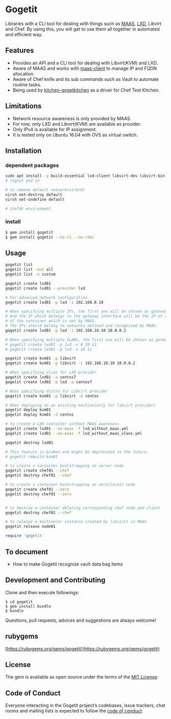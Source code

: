 # Gogetit

Libraries with a CLI tool for dealing with things such as [MAAS](https://docs.ubuntu.com/maas/2.2/en/), [LXD](https://github.com/lxc/lxd/tree/master/doc), Libvirt and Chef.
By using this, you will get to use them all together in automated and efficient way.

## Features
- Provides an API and a CLI tool for dealing with Libvirt(KVM) and LXD.
- Aware of MAAS and works with [maas-client](https://github.com/itisnotdone/maas-client) to manage IP and FQDN allocation.
- Aware of Chef knife and its sub commands such as Vault to automate routine tasks.
- Being used by [kitchen-gogetkitchen](https://github.com/itisnotdone/kitchen-gogetkitchen) as a driver for Chef Test Kitchen.

## Limitations
- Network resource awareness is only provided by MAAS.
- For now, only LXD and Libvirt(KVM) are available as provider.
- Only IPv4 is available for IP assignment.
- It is tested only on Ubuntu 16.04 with OVS as virtual switch.

## Installation

### dependent packages
```bash
sudo apt install -y build-essential lxd-client libvirt-dev libvirt-bin
# logout and in

# to remove default network(virbr0)
virsh net-destroy default
virsh net-undefine default

# chefdk environment
```

### install
```bash
$ gem install gogetit
$ gem install gogetit --no-ri --no-rdoc
```
## Usage
```bash
gogetit list
gogetit list -out all
gogetit list -o custom

gogetit create lxd01
gogetit create lxd01 --provider lxd

# For advanced network configuration
gogetit create lxd01 -p lxd -i 192.168.0.10

# When specifying multiple IPs, the first one will be chosen as gateway.
# And the IP which belongs to the gateway interface will be the IP of the FQDN
# of the container which is set by MAAS.
# The IPs should belong to networks defined and recognized by MAAS.
gogetit create lxd01 -p lxd -i 192.168.10.10 10.0.0.2

# When specifying multiple VLANs, the first one will be chosen as gateway.
# gogetit create lxd01 -p lxd -v 0 10 12
# gogetit create lxd01 -p lxd -v 10 11

gogetit create kvm01 -p libvirt
gogetit create kvm01 -p libvirt -i 192.168.10.10 10.0.0.2

# When specifying alias for LXD provider
gogetit create lxd01 -a centos7
gogetit create lxd02 -p lxd -a centos7

# When specifying distro for Libvirt provider
gogetit create kvm01 -p libvirt -d centos

# When deploying on an existing machine(only for libvirt provider)
gogetit deploy kvm01
gogetit deploy kvm01 -d centos

# to create a LXD container without MAAS awareness
gogetit create lxd01 --no-maas -f lxd_without_maas.yml
gogetit create lxd01 --no-maas -f lxd_without_maas_vlans.yml

gogetit destroy lxd01

# This feature is broken and might be deprecated in the future.
# gogetit rebuild kvm01

# to create a container bootstrapping as server node
gogetit create chef01 --chef
gogetit destroy chef01 --chef

# to create a container bootstrapping as zero(local) node
gogetit create chef01 --zero
gogetit destroy chef01 --zero


# to destroy a container deleting corresponding chef node and client
gogetit destroy chef01 --chef

# to release a machine(or instance created by libvirt) in MAAS
gogetit release node01
```

```ruby
require 'gogetit'
```

## To document
- How to make Gogetit recognize vault data bag items

## Development and Contributing
Clone and then execute followings:

    $ cd gogetit
    $ gem install bundle
    $ bundle

Questions, pull requests, advices and suggestions are always welcome!

## rubygems
[https://rubygems.org/gems/gogetit](https://rubygems.org/gems/gogetit)

## License

The gem is available as open source under the terms of the [MIT License](http://opensource.org/licenses/MIT).

## Code of Conduct

Everyone interacting in the Gogetit project’s codebases, issue trackers, chat rooms and mailing lists is expected to follow the [code of conduct](https://github.com/[USERNAME]/gogetit/blob/master/CODE_OF_CONDUCT.md).
